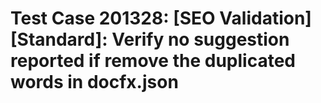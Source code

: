 # Test Case 201328: [SEO Validation][Standard]: Verify no suggestion reported if remove the duplicated words in docfx.json
